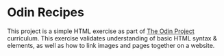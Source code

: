 # Odin Recipes

This project is a simple HTML exercise as part of [The Odin Project](https://www.theodinproject.com) curriculum. This exercise validates understanding of basic HTML syntax & elements, as well as how to link images and pages together on a website.